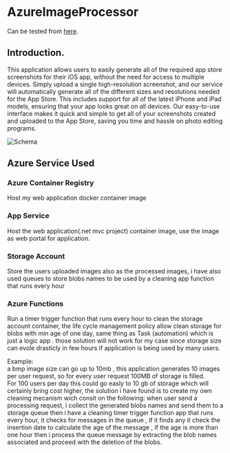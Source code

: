 # AzureImageProcessor
Can be tested from [here](https://imageprocessor-wa.azurewebsites.net). 

## Introduction. 
This application allows users to easily generate all of the required app store screenshots for their iOS app, without the need for access to multiple devices. Simply upload a single high-resolution screenshot, and our service will automatically generate all of the different sizes and resolutions needed for the App Store. This includes support for all of the latest iPhone and iPad models, ensuring that your app looks great on all devices. Our easy-to-use interface makes it quick and simple to get all of your screenshots created and uploaded to the App Store, saving you time and hassle on photo editing programs.  
 
 
 ![Schema](https://i.imgur.com/bxSGgzG.png)
 
## Azure Service Used 

### Azure Container Registry
Host my web application docker container image

### App Service
Host the web application(.net mvc project) container image, use the image as web portal for application. 

### Storage Account
Store the users uploaded images also as the processed images, i have also used queues to store blobs names to be used by a cleaning app function that runs every hour

### Azure Functions
Run a timer trigger function that runs every hour to clean the storage account container, the life cycle management policy allow clean storage for blobs with  min age of one day, same thing as Task (automation) which is just a logic app . those solution will not work for my case since storage size can evole drasticly in few hours if application is being used by many users.  

Example:  
a bmp image size can go up to 10mb , this application generates 10 images per user request, so for every user request 100MB of storage is filled.  
For 100 users per day this could go easly to 10 gb of storage which will certainly bring cost higher, 
the solution i have found is to create my own cleaning mecanism wich consit on the following:
when user send a processing request, i collect the generated blobs names and send them to a storage queue
then i have a cleaning timer trigger function app that runs every hour, it checks for messages in the queue , if it finds any it check the insertion date to calculate the age of the message , if the age is more than one hour then i process the queue message by extracting the blob names associated and proceed with the deletion of the blobs. 
